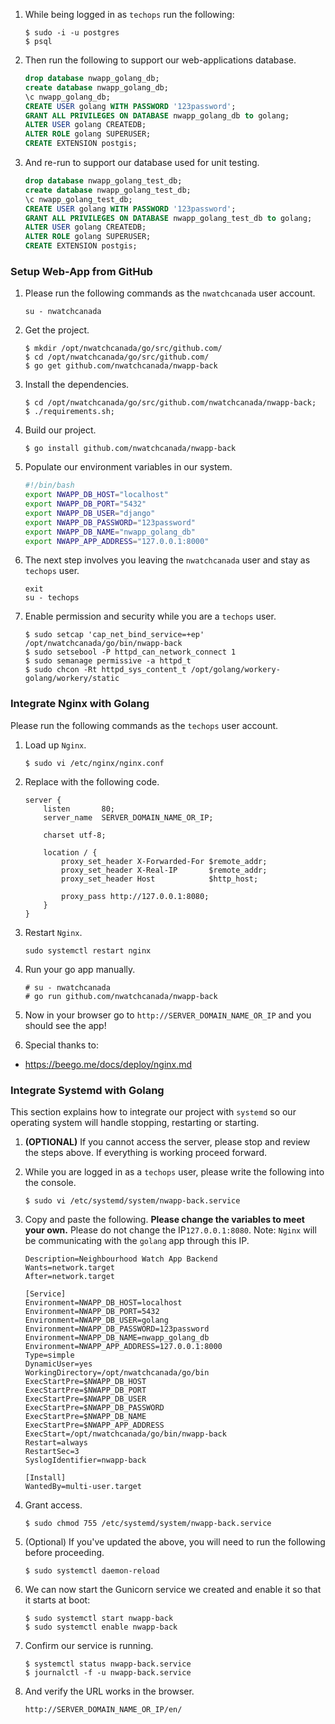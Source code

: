 1. While being logged in as ``techops`` run the following:

    ```
    $ sudo -i -u postgres
    $ psql
    ```


2. Then run the following to support our web-applications database.

    ```sql
    drop database nwapp_golang_db;
    create database nwapp_golang_db;
    \c nwapp_golang_db;
    CREATE USER golang WITH PASSWORD '123password';
    GRANT ALL PRIVILEGES ON DATABASE nwapp_golang_db to golang;
    ALTER USER golang CREATEDB;
    ALTER ROLE golang SUPERUSER;
    CREATE EXTENSION postgis;
    ```


3. And re-run to support our database used for unit testing.

    ```sql
    drop database nwapp_golang_test_db;
    create database nwapp_golang_test_db;
    \c nwapp_golang_test_db;
    CREATE USER golang WITH PASSWORD '123password';
    GRANT ALL PRIVILEGES ON DATABASE nwapp_golang_test_db to golang;
    ALTER USER golang CREATEDB;
    ALTER ROLE golang SUPERUSER;
    CREATE EXTENSION postgis;
    ```


### Setup Web-App from GitHub
1. Please run the following commands as the ``nwatchcanada`` user account.

    ```
    su - nwatchcanada
    ```

1. Get the project.

    ```
    $ mkdir /opt/nwatchcanada/go/src/github.com/
    $ cd /opt/nwatchcanada/go/src/github.com/
    $ go get github.com/nwatchcanada/nwapp-back
    ```


2. Install the dependencies.

    ```
    $ cd /opt/nwatchcanada/go/src/github.com/nwatchcanada/nwapp-back;
    $ ./requirements.sh;
    ```


3. Build our project.

   ```
   $ go install github.com/nwatchcanada/nwapp-back
   ```

4. Populate our environment variables in our system.

    ```bash
    #!/bin/bash
    export NWAPP_DB_HOST="localhost"
    export NWAPP_DB_PORT="5432"
    export NWAPP_DB_USER="django"
    export NWAPP_DB_PASSWORD="123password"
    export NWAPP_DB_NAME="nwapp_golang_db"
    export NWAPP_APP_ADDRESS="127.0.0.1:8000"
    ```

4. The next step involves you leaving the ``nwatchcanada`` user and stay as ``techops`` user.

    ```
    exit
    su - techops
    ```

5. Enable permission and security while you are a ``techops`` user.

    ```
    $ sudo setcap 'cap_net_bind_service=+ep' /opt/nwatchcanada/go/bin/nwapp-back
    $ sudo setsebool -P httpd_can_network_connect 1
    $ sudo semanage permissive -a httpd_t
    $ sudo chcon -Rt httpd_sys_content_t /opt/golang/workery-golang/workery/static
    ```


### Integrate Nginx with Golang
Please run the following commands as the ``techops`` user account.

1. Load up ``Nginx``.

   ```
   $ sudo vi /etc/nginx/nginx.conf
   ```


2. Replace with the following code.

    ```
    server {
        listen       80;
        server_name  SERVER_DOMAIN_NAME_OR_IP;

        charset utf-8;

        location / {
            proxy_set_header X-Forwarded-For $remote_addr;
            proxy_set_header X-Real-IP       $remote_addr;
            proxy_set_header Host            $http_host;

            proxy_pass http://127.0.0.1:8080;
        }
    }
    ```


3. Restart ``Nginx``.

    ```
    sudo systemctl restart nginx
    ```


4. Run your go app manually.

    ```
    # su - nwatchcanada
    # go run github.com/nwatchcanada/nwapp-back
    ```


5. Now in your browser go to ``http://SERVER_DOMAIN_NAME_OR_IP`` and you should see the app!


6. Special thanks to:

  * https://beego.me/docs/deploy/nginx.md


### Integrate Systemd with Golang

This section explains how to integrate our project with ``systemd`` so our operating system will handle stopping, restarting or starting.

1. **(OPTIONAL)** If you cannot access the server, please stop and review the steps above. If everything is working proceed forward.


2. While you are logged in as a ``techops`` user, please write the following into the console.

    ```
    $ sudo vi /etc/systemd/system/nwapp-back.service
    ```


3. Copy and paste the following. **Please change the variables to meet your own.** Please do not change the IP``127.0.0.1:8080``. Note: ``Nginx`` will be communicating with the ``golang`` app through this IP.

    ```
    Description=Neighbourhood Watch App Backend
    Wants=network.target
    After=network.target

    [Service]
    Environment=NWAPP_DB_HOST=localhost
    Environment=NWAPP_DB_PORT=5432
    Environment=NWAPP_DB_USER=golang
    Environment=NWAPP_DB_PASSWORD=123password
    Environment=NWAPP_DB_NAME=nwapp_golang_db
    Environment=NWAPP_APP_ADDRESS=127.0.0.1:8000
    Type=simple
    DynamicUser=yes
    WorkingDirectory=/opt/nwatchcanada/go/bin
    ExecStartPre=$NWAPP_DB_HOST
    ExecStartPre=$NWAPP_DB_PORT
    ExecStartPre=$NWAPP_DB_USER
    ExecStartPre=$NWAPP_DB_PASSWORD
    ExecStartPre=$NWAPP_DB_NAME
    ExecStartPre=$NWAPP_APP_ADDRESS
    ExecStart=/opt/nwatchcanada/go/bin/nwapp-back
    Restart=always
    RestartSec=3
    SyslogIdentifier=nwapp-back

    [Install]
    WantedBy=multi-user.target
    ```


4. Grant access.

   ```
   $ sudo chmod 755 /etc/systemd/system/nwapp-back.service
   ```


5. (Optional) If you've updated the above, you will need to run the following before proceeding.

    ```
    $ sudo systemctl daemon-reload
    ```


6. We can now start the Gunicorn service we created and enable it so that it starts at boot:

    ```
    $ sudo systemctl start nwapp-back
    $ sudo systemctl enable nwapp-back
    ```


7. Confirm our service is running.

    ```
    $ systemctl status nwapp-back.service
    $ journalctl -f -u nwapp-back.service
    ```


8. And verify the URL works in the browser.

    ```text
    http://SERVER_DOMAIN_NAME_OR_IP/en/
    ```
